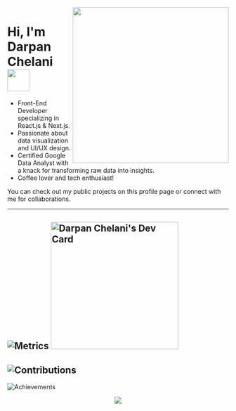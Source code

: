 <div align="left">
  <a href="https://api.daily.dev/get?r=darpanchelani" target="_blank">
    <img
      width="355"
      align="right"
      src="https://raw.githubusercontent.com/darpanchelani/darpanchelani/main/coding.gif"
    />
  </a>
</div>

# Hi, I'm Darpan Chelani <img src="https://media.giphy.com/media/mGcNjsfWAjY5AEZNw6/giphy.gif" width="50">

- Front-End Developer specializing in React.js & Next.js.
- Passionate about data visualization and UI/UX design.
- Certified Google Data Analyst with a knack for transforming raw data into insights.
- Coffee lover and tech enthusiast!

You can check out my public projects on this profile page or connect with me for collaborations.

---

![Metrics](https://raw.githubusercontent.com/darpanchelani/darpanchelani/metrics/metrics.svg)
<a href="https://app.daily.dev/darpanchelani">
   <img src="https://api.daily.dev/devcards/v2/darpanchelani.png?type=default" width="290" alt="Darpan Chelani's Dev Card"/>
</a>
---
![Contributions](https://raw.githubusercontent.com/darpanchelani/darpanchelani/metrics/notable.svg)
---
![Achievements](https://raw.githubusercontent.com/darpanchelani/darpanchelani/metrics/achievements.svg)

<p align="center">
    <img src="https://komarev.com/ghpvc/?username=darpanchelani&label=Profile%20views&color=0e75b6&style=for-the-badge">
</p>
